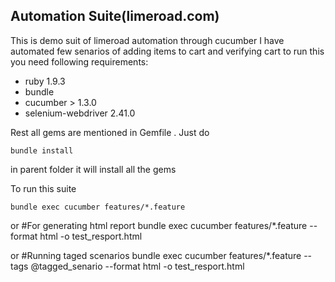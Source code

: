 Automation Suite(limeroad.com)
--------------------------------------
This is demo suit of limeroad automation through cucumber 
I have automated few senarios of adding items to cart and verifying cart 
to run this you need following requirements:

- ruby 1.9.3
- bundle
- cucumber > 1.3.0
- selenium-webdriver 2.41.0

Rest all gems are mentioned in Gemfile . Just do 

    bundle install 

in parent folder it will install all the gems

To run this suite 

    bundle exec cucumber features/*.feature

or
    #For generating html report
    bundle exec cucumber features/*.feature --format html -o test_resport.html

or
    #Running taged scenarios 
    bundle exec cucumber features/*.feature --tags @tagged_senario --format html -o test_resport.html







